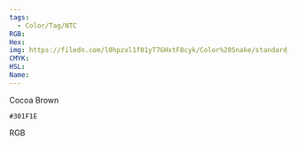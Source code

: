 ```yaml
---
tags:
  - Color/Tag/NTC
RGB:
Hex:
img: https://filedn.com/l0hpzxl1f01yT7GHxtF8cyk/Color%20Snake/standard_csv_to_svg/%23/301F1E.svg
CMYK:
HSL:
Name:
---
```

Cocoa Brown
```palette
#301F1E
```
RGB
